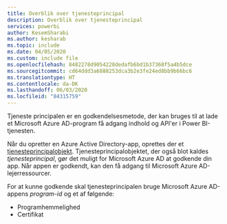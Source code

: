 ```yaml
---
title: Overblik over tjenesteprincipal
description: Overblik over tjenesteprincipal
services: powerbi
author: KesemSharabi
ms.author: kesharab
ms.topic: include
ms.date: 04/05/2020
ms.custom: include file
ms.openlocfilehash: 8482278d9054228dedafb6bd1b37368f5a4b5dce
ms.sourcegitcommit: cd64ddd3a6888253dca3b2e3fe24ed8bb9b66bc6
ms.translationtype: HT
ms.contentlocale: da-DK
ms.lasthandoff: 06/03/2020
ms.locfileid: "84315759"
---
```

Tjeneste principalen er en godkendelsesmetode, der kan bruges til at lade et Microsoft Azure AD-program få adgang indhold og API'er i Power BI-tjenesten.

Når du opretter en Azure Active Directory-app, oprettes der et [tjenesteprincipalobjekt](https://docs.microsoft.com/azure/active-directory/develop/app-objects-and-service-principals#service-principal-object). Tjenesteprincipalobjektet, der også blot kaldes *tjenesteprincipal*, gør det muligt for Microsoft Azure AD at godkende din app. Når appen er godkendt, kan den få adgang til Microsoft Azure AD-lejerressourcer.

For at kunne godkende skal tjenesteprincipalen bruge Microsoft Azure AD-appens *program-id* og et af følgende:

* Programhemmelighed
* Certifikat